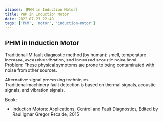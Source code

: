 ```yaml
---
aliases: [PHM in Induction Motor]
title: PHM in Induction Motor
date: 2022-07-23 22:49
tags: ['PHM', 'motor', 'induction-motor']
---
```


## PHM in Induction Motor

Traditional IM fault diagnostic method (by human): smell, temperature increase, excessive vibration, and increased acoustic noise level.  
Problem: These physical symptoms are prone to being contaminated with noise from other sources.

Alternative: signal processing techniques.  
Traditional machinery fault detection is based on thermal signals, acoustic signals, and vibration signals.

Book:

- Induction Motors: Applications, Control and Fault Diagnostics, Edited by Raul Igmar Gregor Recalde, 2015
